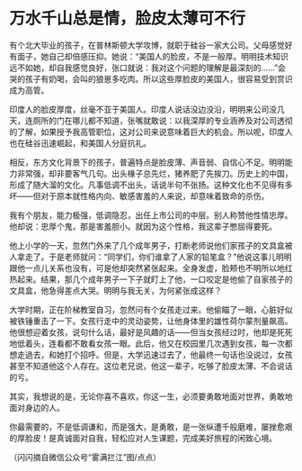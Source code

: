 # 万水千山总是情，脸皮太薄可不行

有个北大毕业的孩子，在普林斯顿大学攻博，就职于硅谷一家大公司。父母感觉好有面子，她自己却倍感压抑。她说：“美国人的脸皮，不是一般厚。明明技术知识远不如她，却自我感觉良好，张口就说：我对这个问题的理解是最深刻的……”会哭的孩子有奶喝，会叫的狼崽多吃肉。所以这些厚脸皮的美国人，很容易受到赏识成为高管。 

印度人的脸皮厚度，丝毫不亚于美国人。印度人说话没边没沿，明明来公司没几天，连厕所的门在哪儿都不知道，张嘴就敢说：以我深厚的专业涵养及对公司透彻的了解，如果授予我高管职位，这对公司来说意味着巨大的机会。所以呢，印度人也在硅谷迅速崛起，和美国人分庭抗礼。 

相反，东方文化背景下的孩子，普遍特点是脸皮薄、声音弱、自信心不足。明明能力非常强，却非要客气几句。出头椽子总先烂，猪养肥了先挨刀。历史上的中国，形成了随大溜的文化。凡事低调不出头，话说半句不张扬。这种文化也不见得有多坏——但对于原本就性格内向、敏感害羞的人来说，却意味着致命的杀伤。 

我有个朋友，能力极强，低调隐忍，出任上市公司的中层。别人称赞他性情忠厚。他却说：忠厚个鬼，那是害羞胆小。就因为这个性格，我这辈子憋屈得要死。 

他上小学的一天，忽然门外来了几个成年男子，打断老师说他们家孩子的文具盒被人拿走了。于是老师就问：“同学们，你们谁拿了人家的铅笔盒？”他说这事儿明明跟他一点儿关系也没有，可是他却突然紧张起来。全身发虚，脸颊也不明所以地红热起来。结果，那几个成年男子一下子就盯上了他，一口咬定是他偷了自家孩子的文具盒，他急得差点大哭。明明与我无关，为何紧张成这样？ 

大学时期，正在阶梯教室自习，忽然问有个女孩走过来。他偷瞄了一眼，心脏好似被铁锤重击了一下。女孩行走中的灵动姿势，让他身体里的雄性荷尔蒙剂量飙高。他很想迎着女孩，说句什么话，最好是风趣的话——但当女孩经过时，他却是死死地低着头，连看都不敢看女孩一眼。此后，他又在校园里几次遇到女孩，每一次都想走過去，和她打个招呼。但是，大学迅速过去了，他最终一句话也没说过，女孩甚至不知道他这个人存在。这位老兄说，他这一辈子，吃够了脸皮太薄、不会说话的亏。 

其实，我想说的是，无论你喜不喜欢，你这一生，必须要勇敢地面对世界，勇敢地面对身边的人。 

你最需要的，不是低调谦和，而是强大，是勇敢，是一张纵遭千般磨难，屡挫愈艰的厚脸皮！是真诚面对自我，轻松应对人生课题，完成美好旅程的闲致心境。 

（闪闪摘自微信公众号“雾满拦江”图/点点）